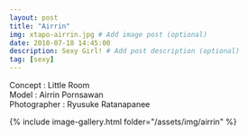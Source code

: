 ```yaml
---
layout: post
title: "Airrin"
img: xtapo-airrin.jpg # Add image post (optional)
date: 2018-07-18 14:45:00
description: Sexy Girl! # Add post description (optional)
tag: [sexy]
---
```

Concept : Little Room  
Model : Airrin Pornsawan  
Photographer : Ryusuke Ratanapanee         


{% include image-gallery.html folder="/assets/img/airrin" %}
